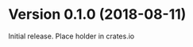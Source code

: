 Version 0.1.0  (2018-08-11)
===========================

Initial release. Place holder in crates.io
